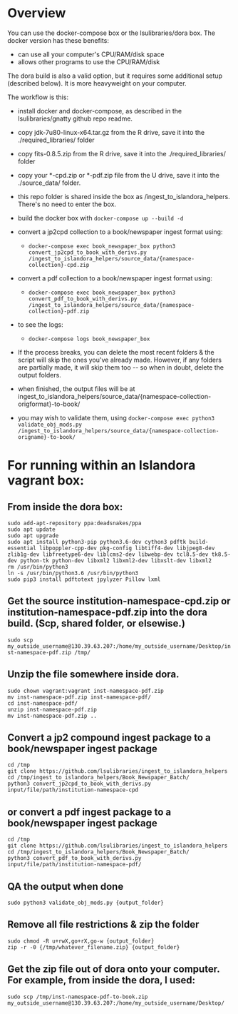 # Overview

You can use the docker-compose box or the lsulibraries/dora box.  The docker version has these benefits:

- can use all your computer's CPU/RAM/disk space 
- allows other programs to use the CPU/RAM/disk

The dora build is also a valid option, but it requires some additional setup (described below).  It is more heavyweight on your computer.

The workflow is this:

- install docker and docker-compose, as described in the lsulibraries/gnatty github repo readme.
- copy jdk-7u80-linux-x64.tar.gz from the R drive, save it into the ./required_libraries/ folder
- copy fits-0.8.5.zip from the R drive, save it into the ./required_libraries/ folder
- copy your \*\-cpd.zip or \*\-pdf.zip file from the U drive, save it into the ./source_data/ folder.

- this repo folder is shared inside the box as /ingest_to_islandora_helpers.  There's no need to enter the box.

- build the docker box with `docker-compose up --build -d`
- convert a jp2cpd collection to a book/newspaper ingest format using:
	- `docker-compose exec book_newspaper_box python3 convert_jp2cpd_to_book_with_derivs.py /ingest_to_islandora_helpers/source_data/{namespace-collection}-cpd.zip`
- convert a pdf collection to a book/newspaper ingest format using:
	- `docker-compose exec book_newspaper_box python3 convert_pdf_to_book_with_derivs.py /ingest_to_islandora_helpers/source_data/{namespace-collection}-pdf.zip`

- to see the logs:
	- `docker-compose logs book_newspaper_box`

- If the process breaks, you can delete the most recent folders & the script will skip the ones you've already made.  However, if any folders are partially made, it will skip them too -- so when in doubt, delete the output folders.

- when finished, the output files will be at ingest_to_islandora_helpers/source_data/{namespace-collection-origformat}-to-book/

- you may wish to validate them, using `docker-compose exec python3 validate_obj_mods.py /ingest_to_islandora_helpers/source_data/{namespace-collection-origname}-to-book/`


# For running within an Islandora vagrant box:

## From inside the dora box:

```sudo apt install wget zip software-properties-common -y
sudo add-apt-repository ppa:deadsnakes/ppa
sudo apt update
sudo apt upgrade
sudo apt install python3-pip python3.6-dev cython3 pdftk build-essential libpoppler-cpp-dev pkg-config libtiff4-dev libjpeg8-dev zlib1g-dev libfreetype6-dev liblcms2-dev libwebp-dev tcl8.5-dev tk8.5-dev python-tk python-dev libxml2 libxml2-dev libxslt-dev libxml2
rm /usr/bin/python3
ln -s /usr/bin/python3.6 /usr/bin/python3
sudo pip3 install pdftotext jpylyzer Pillow lxml
```

## Get the source institution-namespace-cpd.zip or institution-namespace-pdf.zip into the dora build.  (Scp, shared folder, or elsewise.)

`sudo scp my_outside_username@130.39.63.207:/home/my_outside_username/Desktop/inst-namespace-pdf.zip /tmp/`

## Unzip the file somewhere inside dora.

```mkdir inst-namespace-pdf
sudo chown vagrant:vagrant inst-namespace-pdf.zip
mv inst-namespace-pdf.zip inst-namespace-pdf/
cd inst-namespace-pdf/
unzip inst-namespace-pdf.zip
mv inst-namespace-pdf.zip ..
```

## Convert a jp2 compound ingest package to a book/newspaper ingest package

```
cd /tmp
git clone https://github.com/lsulibraries/ingest_to_islandora_helpers
cd /tmp/ingest_to_islandora_helpers/Book_Newspaper_Batch/
python3 convert_jp2cpd_to_book_with_derivs.py input/file/path/institution-namespace-cpd
```

## or convert a pdf ingest package to a book/newspaper ingest package

```
cd /tmp
git clone https://github.com/lsulibraries/ingest_to_islandora_helpers
cd /tmp/ingest_to_islandora_helpers/Book_Newspaper_Batch/
python3 convert_pdf_to_book_with_derivs.py input/file/path/institution-namespace-pdf/
```

## QA the output when done

`sudo python3 validate_obj_mods.py {output_folder}`

## Remove all file restrictions & zip the folder

```
sudo chmod -R u+rwX,go+rX,go-w {output_folder}
zip -r -0 {/tmp/whatever_filename.zip} {output_folder}
```

## Get the zip file out of dora onto your computer.  For example, from inside the dora, I used:

`sudo scp /tmp/inst-namespace-pdf-to-book.zip my_outside_username@130.39.63.207:/home/my_outside_username/Desktop/ `
